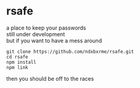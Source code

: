 rsafe
=====
a place to keep your passwords  
still under development  
but if you want to have a mess around
```
git clone https://github.com/ndxbxrme/rsafe.git
cd rsafe
npm install
npm link
```
then you should be off to the races  
